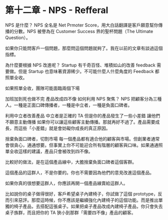 # 第十二章 - NPS - Refferal

NPS 是什麼？
NPS 全名是 Net Prmoter Score，用大白話翻譯是客戶願意幫你傳播的分數。NPS 被譽為在 Customer Success 界的聖杯問題（The Ultimate Question）。

如果你只能問客戶一個問題，那麼問這個問題就夠了。我在以前的文章有談過這個指標。

為什麼要根據 NPS 改進呢？
Startup 有千奇百怪、堆積如山的改善 feedback 需要做。但是 Startup 也意味著資源稀少。不可能什麼人什麼角度的 Feedback 都照單全收。

如果照單全收，團隊可能面臨兩個下場

加班加到死也做不完
產品改成四不像
如何利用 NPS 聚焦？
NPS 把顧客分為三種人。一種是正面口碑傳播者，一種是中立者，一種是負面口碑者。

利用中立者改善產品
中立者是正確的 TA
但是你的產品發生了一些小差錯
讓他們不願意主動傳播
如果你可以讓這些顧客主動傳播。那就再好不過了。產品需要成長，而這些「小差錯」就是會妨礙你成長的真正原因。

捨棄負面口碑者，切割市場
每一個產品都有適合他的顧客與市場。但創業者通常會很貪心，通通想要。但事實上你不可能迎合所有階層的顧客與口味。如果通通照單全收這樣的建議，產品只會被改到四不像。

比較好的做法，是在這個產品線中，大膽捨棄負面口碑者這個客群。

這個產品的這群人，不是你要的。你也不需要因為他們的意見改進這個產品。

如果你真的很想要這群人，你應該再開一個產品線賣給這群人。

比如說你的桌子做得很好，客戶希望桌子內建椅子，你試做了這個 prototype，反而引來惡評。那麼這時候，你不應該是繼續強化內建椅子的這個功能。而是推出單獨的椅子產品，去搭配這張桌子。如果把桌子產品改成內建椅子產品，你只會失去桌子族群，而且把你的 TA 狹小到那群「需要四不像」產品的顧客。
